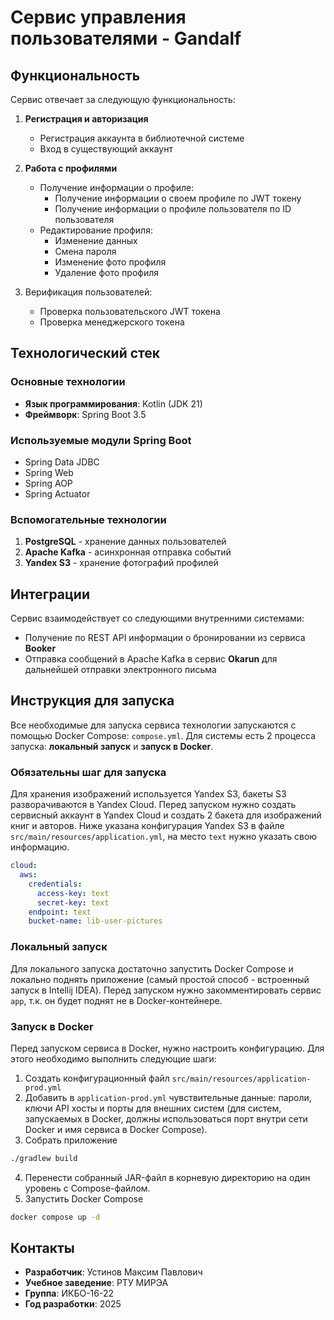# Сервис управления пользователями - Gandalf

## Функциональность

Сервис отвечает за следующую функциональность:
1. **Регистрация и авторизация**
    - Регистрация аккаунта в библиотечной системе
    - Вход в существующий аккаунт
        
2. **Работа с профилями**
    - Получение информации о профиле:
        - Получение информации о своем профиле по JWT токену
        - Получение информации о профиле пользователя по ID пользователя
    - Редактирование профиля:
        - Изменение данных
        - Смена пароля
        - Изменение фото профиля
        - Удаление фото профиля

3. Верификация пользователей:
    - Проверка пользовательского JWT токена
    - Проверка менеджерского токена

## Технологический стек

### Основные технологии
- **Язык программирования**: Kotlin (JDK 21)
- **Фреймворк**: Spring Boot 3.5

### Используемые модули Spring Boot
- Spring Data JDBC
- Spring Web
- Spring AOP
- Spring Actuator

### Вспомогательные технологии
1. **PostgreSQL** - хранение данных пользователей
2. **Apache Kafka** - асинхронная отправка событий
3. **Yandex S3** - хранение фотографий профилей

## Интеграции

Сервис взаимодействует со следующими внутренними системами:
- Получение по REST API информации о бронировании из сервиса **Booker** 
- Отправка сообщений в Apache Kafka в сервис **Okarun** для дальнейшей отправки электронного письма

## Инструкция для запуска

Все необходимые для запуска сервиса технологии запускаются с помощью Docker Compose: `compose.yml`.
Для системы есть 2 процесса запуска: **локальный запуск** и **запуск в Docker**.

### Обязательны шаг для запуска

Для хранения изображений используется Yandex S3, бакеты S3 разворачиваются в Yandex Cloud.
Перед запуском нужно создать сервисный аккаунт в Yandex Cloud и создать 2 бакета для изображений книг и авторов. Ниже указана конфигурация Yandex S3 в файле `src/main/resources/application.yml`, на место `text` нужно указать свою информацию.

```yaml
cloud:
  aws:
    credentials:
      access-key: text
      secret-key: text
    endpoint: text
    bucket-name: lib-user-pictures
```

### Локальный запуск

Для локального запуска достаточно запустить Docker Compose и локально поднять приложение (самый простой способ - встроенный запуск в Intellij IDEA).
Перед запуском нужно закомментировать сервис `app`, т.к. он будет поднят не в Docker-контейнере.

### Запуск в Docker

Перед запуском сервиса в Docker, нужно настроить конфигурацию. Для этого необходимо выполнить следующие шаги:
1. Создать конфигурационный файл `src/main/resources/application-prod.yml`
2. Добавить в `application-prod.yml` чувствительные данные: пароли, ключи API хосты и порты для внешних систем (для систем, запускаемых в Docker, должны использоваться порт внутри сети Docker и имя сервиса в Docker Compose).
3. Собрать приложение
```bash
./gradlew build
```
4. Перенести собранный JAR-файл в корневую директорию на один уровень с Compose-файлом. 
5. Запустить Docker Compose
```bash
docker compose up -d
```

## Контакты
- **Разработчик**: Устинов Максим Павлович
- **Учебное заведение**: РТУ МИРЭА
- **Группа**: ИКБО-16-22
- **Год разработки**: 2025